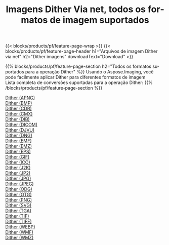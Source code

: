 ﻿---
title: Imagens Dither Via net, todos os formatos de imagem suportados 
weight: 3920
url: /pt/net/dither 
lang: pt
langdirlevel: 2
locales: zh-hans,ja,it,ru,de,es,fr,nl,id,lt,pl,pt,vi,tr,ko,zh-hant,ar,hi,th,sv,cs,uk,he
description: Usando Aspose.Imaging, você pode facilmente imagens Dither Via net
---

{{< blocks/products/pf/feature-page-wrap >}}
{{< blocks/products/pf/feature-page-header h1="Arquivos de imagem Dither via net" h2="Dither imagens" downloadText="Download" >}}


{{% blocks/products/pf/feature-page-section  h2="Todos os formatos suportados para a operação Dither" %}}
Usando o Aspose.Imaging, você pode facilmente aplicar Dither para diferentes formatos de imagem
<br/>
Lista completa de conversões suportadas para a operação Dither:
{{% /blocks/products/pf/feature-page-section %}}
<div class="container-fluid productfamilypage bg-gray">
    <div class="convertypes bg-gray agp-content section">
        <div class="container">
		<div class="row other-converters">
		    <div class='col-md-2 other-converter remove-lp remove-rp'><a href="/imaging/pt/net/dither/apng" >Dither (APNG)</a></div><div class='col-md-2 other-converter remove-lp remove-rp'><a href="/imaging/pt/net/dither/bmp" >Dither (BMP)</a></div><div class='col-md-2 other-converter remove-lp remove-rp'><a href="/imaging/pt/net/dither/cdr" >Dither (CDR)</a></div><div class='col-md-2 other-converter remove-lp remove-rp'><a href="/imaging/pt/net/dither/cmx" >Dither (CMX)</a></div><div class='col-md-2 other-converter remove-lp remove-rp'><a href="/imaging/pt/net/dither/dib" >Dither (DIB)</a></div><div class='col-md-2 other-converter remove-lp remove-rp'><a href="/imaging/pt/net/dither/dicom" >Dither (DICOM)</a></div><div class='col-md-2 other-converter remove-lp remove-rp'><a href="/imaging/pt/net/dither/djvu" >Dither (DJVU)</a></div><div class='col-md-2 other-converter remove-lp remove-rp'><a href="/imaging/pt/net/dither/dng" >Dither (DNG)</a></div><div class='col-md-2 other-converter remove-lp remove-rp'><a href="/imaging/pt/net/dither/emf" >Dither (EMF)</a></div><div class='col-md-2 other-converter remove-lp remove-rp'><a href="/imaging/pt/net/dither/emz" >Dither (EMZ)</a></div><div class='col-md-2 other-converter remove-lp remove-rp'><a href="/imaging/pt/net/dither/eps" >Dither (EPS)</a></div><div class='col-md-2 other-converter remove-lp remove-rp'><a href="/imaging/pt/net/dither/gif" >Dither (GIF)</a></div><div class='col-md-2 other-converter remove-lp remove-rp'><a href="/imaging/pt/net/dither/ico" >Dither (ICO)</a></div><div class='col-md-2 other-converter remove-lp remove-rp'><a href="/imaging/pt/net/dither/j2k" >Dither (J2K)</a></div><div class='col-md-2 other-converter remove-lp remove-rp'><a href="/imaging/pt/net/dither/jp2" >Dither (JP2)</a></div><div class='col-md-2 other-converter remove-lp remove-rp'><a href="/imaging/pt/net/dither/jpg" >Dither (JPG)</a></div><div class='col-md-2 other-converter remove-lp remove-rp'><a href="/imaging/pt/net/dither/jpeg" >Dither (JPEG)</a></div><div class='col-md-2 other-converter remove-lp remove-rp'><a href="/imaging/pt/net/dither/odg" >Dither (ODG)</a></div><div class='col-md-2 other-converter remove-lp remove-rp'><a href="/imaging/pt/net/dither/otg" >Dither (OTG)</a></div><div class='col-md-2 other-converter remove-lp remove-rp'><a href="/imaging/pt/net/dither/png" >Dither (PNG)</a></div><div class='col-md-2 other-converter remove-lp remove-rp'><a href="/imaging/pt/net/dither/svg" >Dither (SVG)</a></div><div class='col-md-2 other-converter remove-lp remove-rp'><a href="/imaging/pt/net/dither/tga" >Dither (TGA)</a></div><div class='col-md-2 other-converter remove-lp remove-rp'><a href="/imaging/pt/net/dither/tif" >Dither (TIF)</a></div><div class='col-md-2 other-converter remove-lp remove-rp'><a href="/imaging/pt/net/dither/tiff" >Dither (TIFF)</a></div><div class='col-md-2 other-converter remove-lp remove-rp'><a href="/imaging/pt/net/dither/webp" >Dither (WEBP)</a></div><div class='col-md-2 other-converter remove-lp remove-rp'><a href="/imaging/pt/net/dither/wmf" >Dither (WMF)</a></div><div class='col-md-2 other-converter remove-lp remove-rp'><a href="/imaging/pt/net/dither/wmz" >Dither (WMZ)</a></div>
                </div>
        </div>
    </div>
</div>
<br/>
